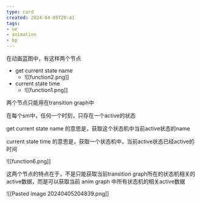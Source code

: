 ```yaml
---
type: card
created: 2024-04-05T20:41
tags:
- ue
- animation
- bp
---
```


在动画蓝图中，有这样两个节点
- get current state name
	- ![[function2.png]]
- current state time
	- ![[function1.png]]
	

两个节点只能用在transition graph中

在每个sm中，任何一个时刻，只存在一个active的状态

get current state name 的意思是，获取这个状态机中当前active状态的name

current state time 的意思是，获取一个状态机中，当前active状态已经active的时间

![[function6.png]]

这两个节点的特点在于，不是只能获取当前transition graph所在的状态机相关的active数据，而是可以获取当前 anim graph 中所有状态机的相关active数据

![[Pasted image 20240405204839.png]]